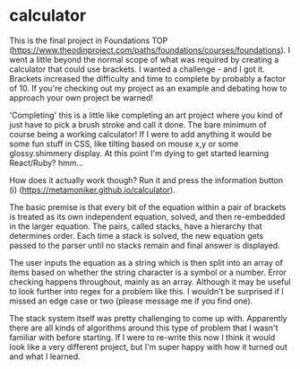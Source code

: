 # calculator

This is the final project in Foundations TOP (https://www.theodinproject.com/paths/foundations/courses/foundations). I went a little beyond the normal scope of what was required by creating a calculator that could use brackets. I wanted a challenge - and I got it. Brackets increased the difficulty and time to complete by probably a factor of 10. If you're checking out my project as an example and debating how to approach your own project be warned!

'Completing' this is a little like completing an art project where you kind of just have to pick a brush stroke and call it done. The bare minimum of course being a working calculator! If I were to add anything it would be some fun stuff in CSS, like tilting based on mouse x,y or some glossy.shimmery display. At this point I'm dying to get started learning React/Ruby? hmm...

How does it actually work though?
Run it and press the information button (i) (https://metamoniker.github.io/calculator).

The basic premise is that every bit of the equation within a pair of brackets is treated as its own independent equation, solved, and then re-embedded in the larger equation. The pairs, called stacks, have a hierarchy that determines order. Each time a stack is solved, the new equation gets passed to the parser until no stacks remain and final answer is displayed.

The user inputs the equation as a string which is then split into an array of items based on whether the string character is a symbol or a number. Error checking happens throughout, mainly as an array. Although it may be useful to look further into regex for a problem like this. I wouldn't be surprised if I missed an edge case or two (please message me if you find one).

The stack system itself was pretty challenging to come up with. Apparently there are all kinds of algorithms around this type of problem that I wasn't familiar with before starting. If I were to re-write this now I think it would look like a very different project, but I'm super happy with how it turned out and what I learned.
